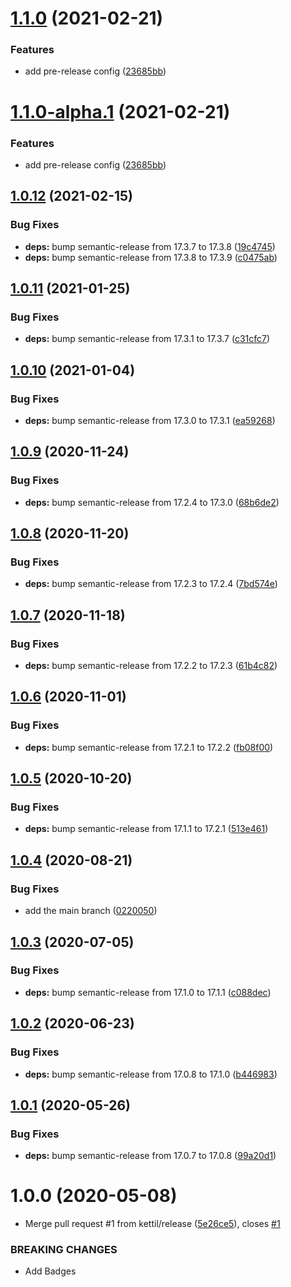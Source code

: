 # [1.1.0](https://github.com/kettil/semantic-release-config/compare/1.0.12...1.1.0) (2021-02-21)


### Features

* add pre-release config ([23685bb](https://github.com/kettil/semantic-release-config/commit/23685bb9f18a1e28de16ba4a0515bc3a54e01953))

# [1.1.0-alpha.1](https://github.com/kettil/semantic-release-config/compare/1.0.12...1.1.0-alpha.1) (2021-02-21)


### Features

* add pre-release config ([23685bb](https://github.com/kettil/semantic-release-config/commit/23685bb9f18a1e28de16ba4a0515bc3a54e01953))

## [1.0.12](https://github.com/kettil/semantic-release-config/compare/1.0.11...1.0.12) (2021-02-15)


### Bug Fixes

* **deps:** bump semantic-release from 17.3.7 to 17.3.8 ([19c4745](https://github.com/kettil/semantic-release-config/commit/19c47452594da408fd966d3aeebc20a3d6a3b097))
* **deps:** bump semantic-release from 17.3.8 to 17.3.9 ([c0475ab](https://github.com/kettil/semantic-release-config/commit/c0475aba442c8089950d468435100230a057bcf2))

## [1.0.11](https://github.com/kettil/semantic-release-config/compare/1.0.10...1.0.11) (2021-01-25)


### Bug Fixes

* **deps:** bump semantic-release from 17.3.1 to 17.3.7 ([c31cfc7](https://github.com/kettil/semantic-release-config/commit/c31cfc74017b584c535327d8f1afd3deffc69949))

## [1.0.10](https://github.com/kettil/semantic-release-config/compare/1.0.9...1.0.10) (2021-01-04)


### Bug Fixes

* **deps:** bump semantic-release from 17.3.0 to 17.3.1 ([ea59268](https://github.com/kettil/semantic-release-config/commit/ea59268759b7557eb200d2f9d995e738e60c235c))

## [1.0.9](https://github.com/kettil/semantic-release-config/compare/1.0.8...1.0.9) (2020-11-24)


### Bug Fixes

* **deps:** bump semantic-release from 17.2.4 to 17.3.0 ([68b6de2](https://github.com/kettil/semantic-release-config/commit/68b6de2be29576c1f030997fd62b7962f9fd5add))

## [1.0.8](https://github.com/kettil/semantic-release-config/compare/1.0.7...1.0.8) (2020-11-20)


### Bug Fixes

* **deps:** bump semantic-release from 17.2.3 to 17.2.4 ([7bd574e](https://github.com/kettil/semantic-release-config/commit/7bd574e710ff9a16598ed68c07172e2ed6886dcd))

## [1.0.7](https://github.com/kettil/semantic-release-config/compare/1.0.6...1.0.7) (2020-11-18)


### Bug Fixes

* **deps:** bump semantic-release from 17.2.2 to 17.2.3 ([61b4c82](https://github.com/kettil/semantic-release-config/commit/61b4c821c2e3a8f5ef23736a778a32f6b74dab5d))

## [1.0.6](https://github.com/kettil/semantic-release-config/compare/1.0.5...1.0.6) (2020-11-01)


### Bug Fixes

* **deps:** bump semantic-release from 17.2.1 to 17.2.2 ([fb08f00](https://github.com/kettil/semantic-release-config/commit/fb08f000abe0d3dafe2e48c3df05817e2ecaa7aa))

## [1.0.5](https://github.com/kettil/semantic-release-config/compare/1.0.4...1.0.5) (2020-10-20)


### Bug Fixes

* **deps:** bump semantic-release from 17.1.1 to 17.2.1 ([513e461](https://github.com/kettil/semantic-release-config/commit/513e46121322288debf3f264a66e631a0c53bce1))

## [1.0.4](https://github.com/kettil/semantic-release-config/compare/1.0.3...1.0.4) (2020-08-21)


### Bug Fixes

* add the main branch ([0220050](https://github.com/kettil/semantic-release-config/commit/0220050b1f623901b7ac3c88593ae06f8b022fbf))

## [1.0.3](https://github.com/kettil/semantic-release-config/compare/1.0.2...1.0.3) (2020-07-05)


### Bug Fixes

* **deps:** bump semantic-release from 17.1.0 to 17.1.1 ([c088dec](https://github.com/kettil/semantic-release-config/commit/c088dec2b48b2a9df1e2108dc2cb99362d4a88ac))

## [1.0.2](https://github.com/kettil/semantic-release-config/compare/1.0.1...1.0.2) (2020-06-23)


### Bug Fixes

* **deps:** bump semantic-release from 17.0.8 to 17.1.0 ([b446983](https://github.com/kettil/semantic-release-config/commit/b446983b080affed2ed010b63a62056673bd3ee5))

## [1.0.1](https://github.com/kettil/semantic-release-config/compare/1.0.0...1.0.1) (2020-05-26)


### Bug Fixes

* **deps:** bump semantic-release from 17.0.7 to 17.0.8 ([99a20d1](https://github.com/kettil/semantic-release-config/commit/99a20d186081b9e8de3dcd9275d446df6f576411))

# 1.0.0 (2020-05-08)


* Merge pull request #1 from kettil/release ([5e26ce5](https://github.com/kettil/semantic-release-config/commit/5e26ce54271f551eac74b11e54a7ab57d22b66bb)), closes [#1](https://github.com/kettil/semantic-release-config/issues/1)


### BREAKING CHANGES

* Add Badges
